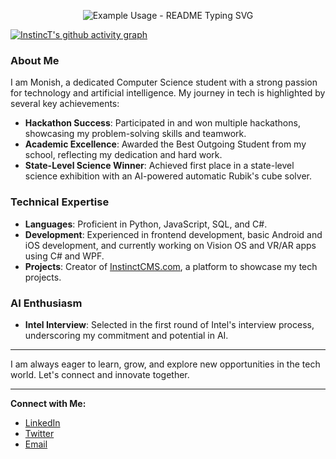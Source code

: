 

<!--
**monish-instinct/monish-instinct** is a ✨ _special_ ✨ repository because its `README.md` (this file) appears on your GitHub profile.

Here are some ideas to get you started:

- 🔭 I’m currently working on ...
- 🌱 I’m currently learning ...
- 👯 I’m looking to collaborate on ...
- 🤔 I’m looking for help with ...
- 💬 Ask me about ...
- 📫 How to reach me: ...
- 😄 Pronouns: ...
- ⚡ Fun fact: ...
-->
<p align="center">
  <img src="https://readme-typing-svg.demolab.com/?lines=Hi+there..!&font=Fira%20Code&center=true&width=380&height=50&duration=4000&pause=1000" alt="Example Usage - README Typing SVG">
</p>

[![InstincT's github activity graph](https://github-readme-activity-graph.vercel.app/graph?username=monish-instinct&bg_color=000000&color=d695d1&line=91368b&point=636363&area=true&hide_border=true)](https://github.com/ashutosh00710/github-readme-activity-graph)

### About Me

I am Monish, a dedicated Computer Science student with a strong passion for technology and artificial intelligence. My journey in tech is highlighted by several key achievements:

- **Hackathon Success**: Participated in and won multiple hackathons, showcasing my problem-solving skills and teamwork.
- **Academic Excellence**: Awarded the Best Outgoing Student from my school, reflecting my dedication and hard work.
- **State-Level Science Winner**: Achieved first place in a state-level science exhibition with an AI-powered automatic Rubik's cube solver.

### Technical Expertise

- **Languages**: Proficient in Python, JavaScript, SQL, and C#.
- **Development**: Experienced in frontend development, basic Android and iOS development, and currently working on Vision OS and VR/AR apps using C# and WPF.
- **Projects**: Creator of [InstinctCMS.com](http://instinctcms.com), a platform to showcase my tech projects.

### AI Enthusiasm

- **Intel Interview**: Selected in the first round of Intel's interview process, underscoring my commitment and potential in AI.

---

I am always eager to learn, grow, and explore new opportunities in the tech world. Let's connect and innovate together.

---

**Connect with Me:**

- [LinkedIn](https://www.linkedin.com/monish-instinct)
- [Twitter](https://twitter.com/monish_instinct)
- [Email](mailto:pjmonish2005@gmail.com)
